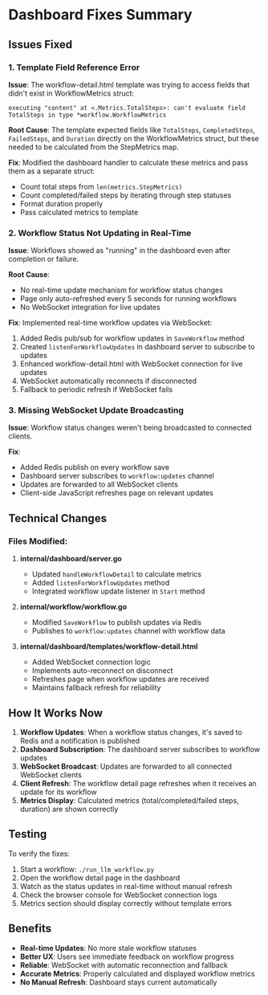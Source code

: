 # Dashboard Fixes Summary

## Issues Fixed

### 1. Template Field Reference Error
**Issue**: The workflow-detail.html template was trying to access fields that didn't exist in WorkflowMetrics struct:
```
executing "content" at <.Metrics.TotalSteps>: can't evaluate field TotalSteps in type *workflow.WorkflowMetrics
```

**Root Cause**: The template expected fields like `TotalSteps`, `CompletedSteps`, `FailedSteps`, and `Duration` directly on the WorkflowMetrics struct, but these needed to be calculated from the StepMetrics map.

**Fix**: Modified the dashboard handler to calculate these metrics and pass them as a separate struct:
- Count total steps from `len(metrics.StepMetrics)`
- Count completed/failed steps by iterating through step statuses
- Format duration properly
- Pass calculated metrics to template

### 2. Workflow Status Not Updating in Real-Time
**Issue**: Workflows showed as "running" in the dashboard even after completion or failure.

**Root Cause**: 
- No real-time update mechanism for workflow status changes
- Page only auto-refreshed every 5 seconds for running workflows
- No WebSocket integration for live updates

**Fix**: Implemented real-time workflow updates via WebSocket:
1. Added Redis pub/sub for workflow updates in `SaveWorkflow` method
2. Created `listenForWorkflowUpdates` in dashboard server to subscribe to updates
3. Enhanced workflow-detail.html with WebSocket connection for live updates
4. WebSocket automatically reconnects if disconnected
5. Fallback to periodic refresh if WebSocket fails

### 3. Missing WebSocket Update Broadcasting
**Issue**: Workflow status changes weren't being broadcasted to connected clients.

**Fix**: 
- Added Redis publish on every workflow save
- Dashboard server subscribes to `workflow:updates` channel
- Updates are forwarded to all WebSocket clients
- Client-side JavaScript refreshes page on relevant updates

## Technical Changes

### Files Modified:

1. **internal/dashboard/server.go**
   - Updated `handleWorkflowDetail` to calculate metrics
   - Added `listenForWorkflowUpdates` method
   - Integrated workflow update listener in `Start` method

2. **internal/workflow/workflow.go**
   - Modified `SaveWorkflow` to publish updates via Redis
   - Publishes to `workflow:updates` channel with workflow data

3. **internal/dashboard/templates/workflow-detail.html**
   - Added WebSocket connection logic
   - Implements auto-reconnect on disconnect
   - Refreshes page when workflow updates are received
   - Maintains fallback refresh for reliability

## How It Works Now

1. **Workflow Updates**: When a workflow status changes, it's saved to Redis and a notification is published
2. **Dashboard Subscription**: The dashboard server subscribes to workflow updates 
3. **WebSocket Broadcast**: Updates are forwarded to all connected WebSocket clients
4. **Client Refresh**: The workflow detail page refreshes when it receives an update for its workflow
5. **Metrics Display**: Calculated metrics (total/completed/failed steps, duration) are shown correctly

## Testing

To verify the fixes:
1. Start a workflow: `./run_llm_workflow.py`
2. Open the workflow detail page in the dashboard
3. Watch as the status updates in real-time without manual refresh
4. Check the browser console for WebSocket connection logs
5. Metrics section should display correctly without template errors

## Benefits

- **Real-time Updates**: No more stale workflow statuses
- **Better UX**: Users see immediate feedback on workflow progress
- **Reliable**: WebSocket with automatic reconnection and fallback
- **Accurate Metrics**: Properly calculated and displayed workflow metrics
- **No Manual Refresh**: Dashboard stays current automatically